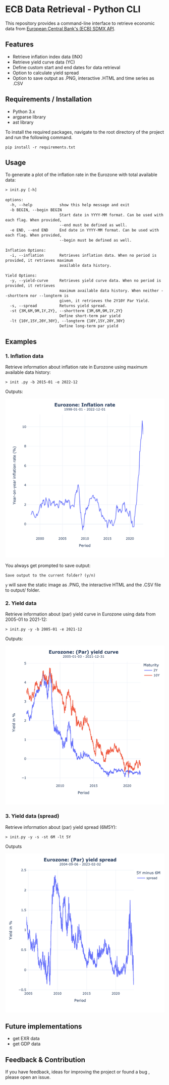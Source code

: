 # ECB Data Retrieval - Python CLI


This repository provides a command-line interface to retrieve economic data from [European Central Bank's (ECB) SDMX API](https://sdw-wsrest.ecb.europa.eu/help/).

## Features
- Retrieve inflation index data (INX) 
- Retrieve yield curve data (YC) 
- Define custom start and end dates for data retrieval 
- Option to calculate yield spread 
- Option to save output as .PNG, interactive .HTML and time series as .CSV

## Requirements / Installation
- Python 3.x
- argparse library
- ast library

To install the required packages, navigate to the root directory of the project and run the following command.

```
pip install -r requirements.txt
```


## Usage
To generate a plot of the inflation rate in the Eurozone with total available data:

```
> init.py [-h]

options:
  -h, --help            show this help message and exit
  -b BEGIN, --begin BEGIN
                        Start date in YYYY-MM format. Can be used with each flag. When provided,
                        --end must be defined as well.
  -e END, --end END     End date in YYYY-MM format. Can be used with each flag. When provided,
                        --begin must be defined as well.

Inflation Options:
  -i, --inflation       Retrieves inflation data. When no period is provided, it retrieves maximum
                        available data history.

Yield Options:
  -y, --yield-curve     Retrieves yield curve data. When no period is provided, it retrieves
                        maximum available data history. When neither --shortterm nor --longterm is
                        given, it retrieves the 2Y10Y Par Yield.
  -s, --spread          Returns yield spread.
  -st {3M,6M,9M,1Y,2Y}, --shortterm {3M,6M,9M,1Y,2Y}
                        Define short-term par yield
  -lt {10Y,15Y,20Y,30Y}, --longterm {10Y,15Y,20Y,30Y}
                        Define long-term par yield
```

## Examples

### 1. Inflation data
Retrieve information about inflation rate in Eurozone using maximum available data history:

```
> init .py -b 2015-01 -e 2022-12
```

 Outputs:

![Example 1](./HICP_Eurozone_2022-12-01-1998-01-01.png)

You always get prompted to save output: 

````
Save output to the current folder? (y/n)
````

`y` will save the static image as .PNG, the interactive HTML and the .CSV file to output/ folder.


### 2. Yield data
Retrieve information about (par) yield curve in Eurozone using data from 2005-01 to 2021-12:

```
> init.py -y -b 2005-01 -e 2021-12
```

Outputs:

![Example 2](Yield_curve_2Y10Y_2021-12-31-2005-01-03_spread-False.png)

### 3. Yield data (spread)
Retrieve information about (par) yield spread (6M5Y):

```
> init.py -y -s -st 6M -lt 5Y
```

Outputs

![Example 3](Yield_curve_6M5Y_2023-02-02-2004-09-06_spread-True.png)

## Future implementations
- get EXR data
- get GDP data


## Feedback & Contribution

If you have feedback, ideas for improving the project or found a bug , please open an issue.